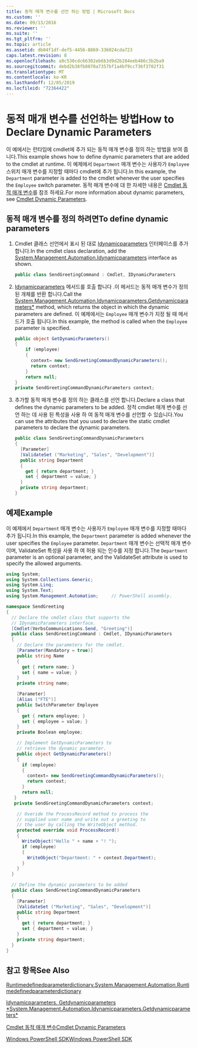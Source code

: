 ```yaml
---
title: 동적 매개 변수를 선언 하는 방법 | Microsoft Docs
ms.custom: ''
ms.date: 09/13/2016
ms.reviewer: ''
ms.suite: ''
ms.tgt_pltfrm: ''
ms.topic: article
ms.assetid: db04f1df-def5-4456-8869-336024cda723
caps.latest.revision: 8
ms.openlocfilehash: a9c530cdc66302eb6b3d9d2b284eeb486c3b2ba9
ms.sourcegitcommit: debd2b38fb8070a7357bf1a4bf9cc736f3702f31
ms.translationtype: MT
ms.contentlocale: ko-KR
ms.lasthandoff: 12/05/2019
ms.locfileid: "72364422"
---
```

# <a name="how-to-declare-dynamic-parameters"></a><span data-ttu-id="f2106-102">동적 매개 변수를 선언하는 방법</span><span class="sxs-lookup"><span data-stu-id="f2106-102">How to Declare Dynamic Parameters</span></span>

<span data-ttu-id="f2106-103">이 예에서는 런타임에 cmdlet에 추가 되는 동적 매개 변수를 정의 하는 방법을 보여 줍니다.</span><span class="sxs-lookup"><span data-stu-id="f2106-103">This example shows how to define dynamic parameters that are added to the cmdlet at runtime.</span></span> <span data-ttu-id="f2106-104">이 예제에서 `Department` 매개 변수는 사용자가 `Employee` 스위치 매개 변수를 지정할 때마다 cmdlet에 추가 됩니다.</span><span class="sxs-lookup"><span data-stu-id="f2106-104">In this example, the `Department` parameter is added to the cmdlet whenever the user specifies the `Employee` switch parameter.</span></span> <span data-ttu-id="f2106-105">동적 매개 변수에 대 한 자세한 내용은 [Cmdlet 동적 매개 변수](./cmdlet-dynamic-parameters.md)를 참조 하세요.</span><span class="sxs-lookup"><span data-stu-id="f2106-105">For more information about dynamic parameters, see [Cmdlet Dynamic Parameters](./cmdlet-dynamic-parameters.md).</span></span>

## <a name="to-define-dynamic-parameters"></a><span data-ttu-id="f2106-106">동적 매개 변수를 정의 하려면</span><span class="sxs-lookup"><span data-stu-id="f2106-106">To define dynamic parameters</span></span>

1. <span data-ttu-id="f2106-107">Cmdlet 클래스 선언에서 표시 된 대로 [Idynamicparameters](/dotnet/api/System.Management.Automation.IDynamicParameters) 인터페이스를 추가 합니다.</span><span class="sxs-lookup"><span data-stu-id="f2106-107">In the cmdlet class declaration, add the [System.Management.Automation.Idynamicparameters](/dotnet/api/System.Management.Automation.IDynamicParameters) interface as shown.</span></span>

   ```csharp
   public class SendGreetingCommand : Cmdlet, IDynamicParameters
   ```

2. <span data-ttu-id="f2106-108">[Idynamicparameters](/dotnet/api/System.Management.Automation.IDynamicParameters.GetDynamicParameters) 메서드를 호출 합니다 .이 메서드는 동적 매개 변수가 정의 된 개체를 반환 합니다.</span><span class="sxs-lookup"><span data-stu-id="f2106-108">Call the [System.Management.Automation.Idynamicparameters.Getdynamicparameters\*](/dotnet/api/System.Management.Automation.IDynamicParameters.GetDynamicParameters) method, which returns the object in which the dynamic parameters are defined.</span></span> <span data-ttu-id="f2106-109">이 예제에서는 `Employee` 매개 변수가 지정 될 때 메서드가 호출 됩니다.</span><span class="sxs-lookup"><span data-stu-id="f2106-109">In this example, the method is called when the `Employee` parameter is specified.</span></span>

   ```csharp
   public object GetDynamicParameters()
   {
       if (employee)
       {
         context= new SendGreetingCommandDynamicParameters();
         return context;
       }
       return null;
   }
   private SendGreetingCommandDynamicParameters context;
   ```

3. <span data-ttu-id="f2106-110">추가할 동적 매개 변수를 정의 하는 클래스를 선언 합니다.</span><span class="sxs-lookup"><span data-stu-id="f2106-110">Declare a class that defines the dynamic parameters to be added.</span></span> <span data-ttu-id="f2106-111">정적 cmdlet 매개 변수를 선언 하는 데 사용 된 특성을 사용 하 여 동적 매개 변수를 선언할 수 있습니다.</span><span class="sxs-lookup"><span data-stu-id="f2106-111">You can use the attributes that you used to declare the static cmdlet parameters to declare the dynamic parameters.</span></span>

   ```csharp
   public class SendGreetingCommandDynamicParameters
   {
     [Parameter]
     [ValidateSet ("Marketing", "Sales", "Development")]
     public string Department
     {
       get { return department; }
       set { department = value; }
     }
     private string department;
   }
   ```

## <a name="example"></a><span data-ttu-id="f2106-112">예제</span><span class="sxs-lookup"><span data-stu-id="f2106-112">Example</span></span>

<span data-ttu-id="f2106-113">이 예제에서 `Department` 매개 변수는 사용자가 `Employee` 매개 변수를 지정할 때마다 추가 됩니다.</span><span class="sxs-lookup"><span data-stu-id="f2106-113">In this example, the `Department` parameter is added whenever the user specifies the `Employee` parameter.</span></span> <span data-ttu-id="f2106-114">`Department` 매개 변수는 선택적 매개 변수 이며, ValidateSet 특성을 사용 하 여 허용 되는 인수를 지정 합니다.</span><span class="sxs-lookup"><span data-stu-id="f2106-114">The `Department` parameter is an optional parameter, and the ValidateSet attribute is used to specify the allowed arguments.</span></span>

```csharp
using System;
using System.Collections.Generic;
using System.Linq;
using System.Text;
using System.Management.Automation;     // PowerShell assembly.

namespace SendGreeting
{
  // Declare the cmdlet class that supports the
  // IDynamicParameters interface.
  [Cmdlet(VerbsCommunications.Send, "Greeting")]
  public class SendGreetingCommand : Cmdlet, IDynamicParameters
  {
    // Declare the parameters for the cmdlet.
    [Parameter(Mandatory = true)]
    public string Name
    {
      get { return name; }
      set { name = value; }
    }
    private string name;

    [Parameter]
    [Alias ("FTE")]
    public SwitchParameter Employee
    {
      get { return employee; }
      set { employee = value; }
    }
    private Boolean employee;

    // Implement GetDynamicParameters to
    // retrieve the dynamic parameter.
    public object GetDynamicParameters()
    {
      if (employee)
      {
        context= new SendGreetingCommandDynamicParameters();
        return context;
      }
      return null;
   }
   private SendGreetingCommandDynamicParameters context;

    // Overide the ProcessRecord method to process the
    // supplied user name and write out a greeting to
    // the user by calling the WriteObject method.
    protected override void ProcessRecord()
    {
      WriteObject("Hello " + name + "! ");
      if (employee)
      {
        WriteObject("Department: " + context.Department);
      }
    }
  }

  // Define the dynamic parameters to be added
  public class SendGreetingCommandDynamicParameters
  {
    [Parameter]
    [ValidateSet ("Marketing", "Sales", "Development")]
    public string Department
    {
      get { return department; }
      set { department = value; }
    }
    private string department;
  }
}
```

## <a name="see-also"></a><span data-ttu-id="f2106-115">참고 항목</span><span class="sxs-lookup"><span data-stu-id="f2106-115">See Also</span></span>

[<span data-ttu-id="f2106-116">Runtimedefinedparameterdictionary.</span><span class="sxs-lookup"><span data-stu-id="f2106-116">System.Management.Automation.Runtimedefinedparameterdictionary</span></span>](/dotnet/api/System.Management.Automation.RuntimeDefinedParameterDictionary)

[<span data-ttu-id="f2106-117">Idynamicparameters. Getdynamicparameters \*</span><span class="sxs-lookup"><span data-stu-id="f2106-117">System.Management.Automation.Idynamicparameters.Getdynamicparameters\*</span></span>](/dotnet/api/System.Management.Automation.IDynamicParameters.GetDynamicParameters)

[<span data-ttu-id="f2106-118">Cmdlet 동적 매개 변수</span><span class="sxs-lookup"><span data-stu-id="f2106-118">Cmdlet Dynamic Parameters</span></span>](./cmdlet-dynamic-parameters.md)

[<span data-ttu-id="f2106-119">Windows PowerShell SDK</span><span class="sxs-lookup"><span data-stu-id="f2106-119">Windows PowerShell SDK</span></span>](../windows-powershell-reference.md)